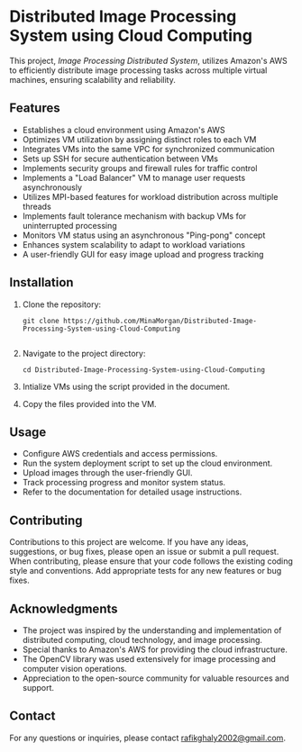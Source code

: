 # Distributed Image Processing System using Cloud Computing

This project, *Image Processing Distributed System*, utilizes Amazon's AWS to efficiently distribute image processing tasks across multiple virtual machines, ensuring scalability and reliability.
## Features
- Establishes a cloud environment using Amazon's AWS
- Optimizes VM utilization by assigning distinct roles to each VM
- Integrates VMs into the same VPC for synchronized communication
- Sets up SSH for secure authentication between VMs
- Implements security groups and firewall rules for traffic control
- Implements a "Load Balancer" VM to manage user requests asynchronously
- Utilizes MPI-based features for workload distribution across multiple threads
- Implements fault tolerance mechanism with backup VMs for uninterrupted processing
- Monitors VM status using an asynchronous "Ping-pong" concept
- Enhances system scalability to adapt to workload variations
- A user-friendly GUI for easy image upload and progress tracking

## Installation
1. Clone the repository:

   ````shell
   git clone https://github.com/MinaMorgan/Distributed-Image-Processing-System-using-Cloud-Computing
   

2. Navigate to the project directory:

   ````shell
   cd Distributed-Image-Processing-System-using-Cloud-Computing

3. Intialize VMs using the script provided in the document.

4. Copy the files provided into the VM.
   
## Usage
- Configure AWS credentials and access permissions.
- Run the system deployment script to set up the cloud environment.
- Upload images through the user-friendly GUI.
- Track processing progress and monitor system status.
- Refer to the documentation for detailed usage instructions.
## Contributing
Contributions to this project are welcome. If you have any ideas, suggestions, or bug fixes, please open an issue or submit a pull request.
When contributing, please ensure that your code follows the existing coding style and conventions. Add appropriate tests for any new features or bug fixes.

## Acknowledgments
- The project was inspired by the understanding and implementation of distributed computing, cloud technology, and image processing.
- Special thanks to Amazon's AWS for providing the cloud infrastructure.
- The OpenCV library was used extensively for image processing and computer vision operations.
- Appreciation to the open-source community for valuable resources and support.

## Contact
For any questions or inquiries, please contact [rafikghaly2002@gmail.com](mailto:your-email@example.com).


